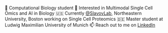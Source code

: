 
🔭 Computational Biology student
🌱 Interested in Multimodal Single Cell Omics and AI in Biology
🇺🇸 Currently [@SlavovLab](https://slavovlab.net/), Northeastern University, Boston working on Single Cell Proteomics
🇩🇪 Master student at Ludwig Maximilian University of Munich
📫 Reach out to me on [LinkedIn](https://www.linkedin.com/in/georg-wallmann-926433189/)
